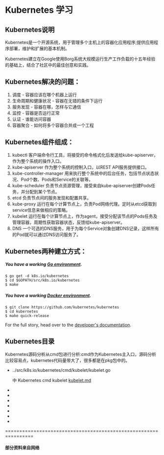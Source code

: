 # Kubernetes 学习

## Kubernetes说明
 
Kubernetes是一个开源系统，用于管理多个主机上的容器化应用程序;提供应用程序部署，维护和扩展的基本机制。

Kubernetes建立在Google使用Borg系统大规模运行生产工作负载的十五年经验的基础上，结合了社区中的最佳创意和实践。

## Kubernetes解决的问题： 
1. 调度 - 容器应该在哪个机器上运行 
2. 生命周期和健康状况 - 容器在无错的条件下运行 
3. 服务发现 - 容器在哪，怎样与它通信 
4. 监控 - 容器是否运行正常 
5. 认证 - 谁能访问容器 
6. 容器聚合 - 如何将多个容器合并成一个工程

## Kubernetes组件组成： 
1. kubectl 
客户端命令行工具，将接受的命令格式化后发送给kube-apiserver，作为整个系统的操作入口。 
2. kube-apiserver 
作为整个系统的控制入口，以REST API服务提供接口。 
3. kube-controller-manager 
用来执行整个系统中的后台任务，包括节点状态状况、Pod个数、Pods和Service的关联等。 
4. kube-scheduler 
负责节点资源管理，接受来自kube-apiserver创建Pods任务，并分配到某个节点。 
5. etcd 
负责节点间的服务发现和配置共享。 
6. kube-proxy 
运行在每个计算节点上，负责Pod网络代理。定时从etcd获取到service信息来做相应的策略。 
7. kubelet 
运行在每个计算节点上，作为agent，接受分配该节点的Pods任务及管理容器，周期性获取容器状态，反馈给kube-apiserver。 
8. DNS 
一个可选的DNS服务，用于为每个Service对象创建DNS记录，这样所有的Pod就可以通过DNS访问服务了。

## Kubernetes两种建立方式：

##### You have a working [Go environment].

```
$ go get -d k8s.io/kubernetes
$ cd $GOPATH/src/k8s.io/kubernetes
$ make
```

##### You have a working [Docker environment].

```
$ git clone https://github.com/kubernetes/kubernetes
$ cd kubernetes
$ make quick-release
```

For the full story, head over to the [developer's documentation].


## Kubernetes目录

Kubernetes源码分析从cmd包进行分析:cmd作为Kubernetes主入口，源码分析比较容易点，kubernetes代码量带大了，很多都是在pkg包中的。

* ../src/k8s.io/kubernetes/cmd/kubelet/kubelet.go

   中 Kubernetes cmd kubelet [kubelet.md](cmd/kubelet.md)
* 

*

*

*

*

*

*


================================================================
#### 部分资料来自网络

[announcement]: https://cncf.io/news/announcement/2015/07/new-cloud-native-computing-foundation-drive-alignment-among-container
[Borg]: https://research.google.com/pubs/pub43438.html
[CNCF]: https://www.cncf.io/about
[communication]: https://git.k8s.io/community/communication
[community repository]: https://git.k8s.io/community
[containerized applications]: https://kubernetes.io/docs/concepts/overview/what-is-kubernetes/
[developer's documentation]: https://git.k8s.io/community/contributors/devel#readme
[Docker environment]: https://docs.docker.com/engine
[Go environment]: https://golang.org/doc/install
[GoDoc]: https://godoc.org/k8s.io/kubernetes
[GoDoc Widget]: https://godoc.org/k8s.io/kubernetes?status.svg
[interactive tutorial]: http://kubernetes.io/docs/tutorials/kubernetes-basics
[kubernetes.io]: http://kubernetes.io
[Scalable Microservices with Kubernetes]: https://www.udacity.com/course/scalable-microservices-with-kubernetes--ud615
[Submit Queue]: http://submit-queue.k8s.io/#/ci
[Submit Queue Widget]: http://submit-queue.k8s.io/health.svg?v=1
[troubleshooting guide]: https://kubernetes.io/docs/tasks/debug-application-cluster/troubleshooting/

